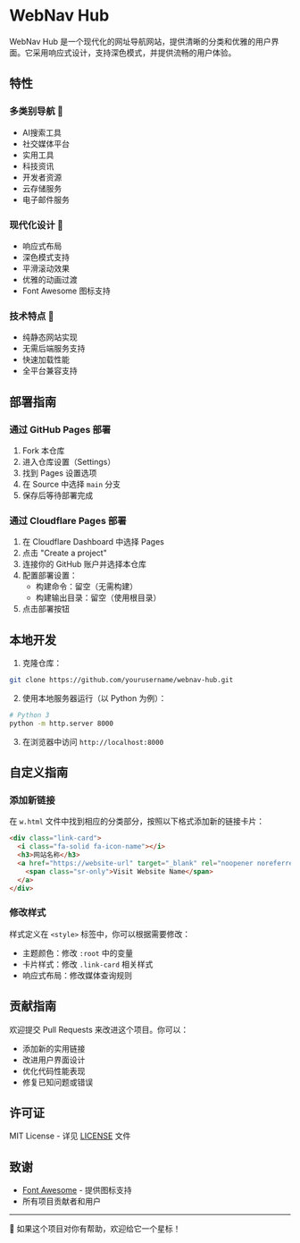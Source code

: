 # WebNav Hub

WebNav Hub 是一个现代化的网址导航网站，提供清晰的分类和优雅的用户界面。它采用响应式设计，支持深色模式，并提供流畅的用户体验。

## 特性

### 多类别导航 🎯

- AI搜索工具
- 社交媒体平台
- 实用工具
- 科技资讯
- 开发者资源
- 云存储服务
- 电子邮件服务

### 现代化设计 🎨

- 响应式布局
- 深色模式支持
- 平滑滚动效果
- 优雅的动画过渡
- Font Awesome 图标支持

### 技术特点 🚀

- 纯静态网站实现
- 无需后端服务支持
- 快速加载性能
- 全平台兼容支持

## 部署指南

### 通过 GitHub Pages 部署

1. Fork 本仓库
2. 进入仓库设置（Settings）
3. 找到 Pages 设置选项
4. 在 Source 中选择 `main` 分支
5. 保存后等待部署完成

### 通过 Cloudflare Pages 部署

1. 在 Cloudflare Dashboard 中选择 Pages
2. 点击 "Create a project"
3. 连接你的 GitHub 账户并选择本仓库
4. 配置部署设置：
   - 构建命令：留空（无需构建）
   - 构建输出目录：留空（使用根目录）
5. 点击部署按钮

## 本地开发

1. 克隆仓库：

```bash
git clone https://github.com/yourusername/webnav-hub.git
```

2. 使用本地服务器运行（以 Python 为例）：

```bash
# Python 3
python -m http.server 8000
```

3. 在浏览器中访问 `http://localhost:8000`

## 自定义指南

### 添加新链接

在 `w.html` 文件中找到相应的分类部分，按照以下格式添加新的链接卡片：

```html
<div class="link-card">
  <i class="fa-solid fa-icon-name"></i>
  <h3>网站名称</h3>
  <a href="https://website-url" target="_blank" rel="noopener noreferrer">
    <span class="sr-only">Visit Website Name</span>
  </a>
</div>
```

### 修改样式

样式定义在 `<style>` 标签中，你可以根据需要修改：

- 主题颜色：修改 `:root` 中的变量
- 卡片样式：修改 `.link-card` 相关样式
- 响应式布局：修改媒体查询规则

## 贡献指南

欢迎提交 Pull Requests 来改进这个项目。你可以：

- 添加新的实用链接
- 改进用户界面设计
- 优化代码性能表现
- 修复已知问题或错误

## 许可证

MIT License - 详见 [LICENSE](LICENSE) 文件

## 致谢

- [Font Awesome](https://fontawesome.com/) - 提供图标支持
- 所有项目贡献者和用户

---

🌟 如果这个项目对你有帮助，欢迎给它一个星标！